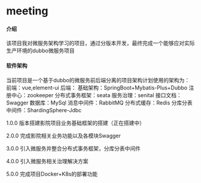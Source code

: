 # meeting

#### 介绍
该项目我对微服务架构学习的项目，通过分版本开发，最终完成一个能够应对实际生产环境的dubbo微服务项目

#### 软件架构
当前项目是一个基于dubbo的微服务前后端分离的项目架构计划使用的架构为：
前端：vue,element-ui
后端：
基础架构：SpringBoot+Mybatis-Plus+Dubbo
注册中心：zookeeper
分布式事务框架：seata
服务治理：senital
接口文档：Swagger
数据库：MySql
消息中间件：RabbitMQ
分布式缓存：Redis
分库分表中间件：ShardingSphere-Jdbc


1.0.0 版本搭建影院项目业务基础框架的搭建（正在搭建中）

2.0.0 完成影院相关业务功能以及各模块Swagger

3.0.0 引入微服务并整合分布式事务框架，分库分表中间件

4.0.0 引入微服务相关治理解决方案

5.0.0 完成项目Docker+K8s的部署功能


